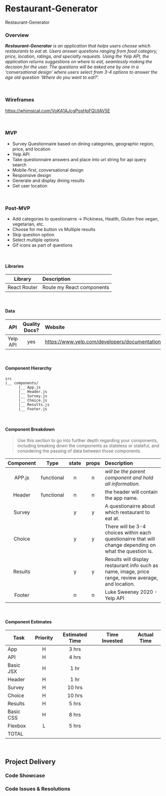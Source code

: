 # Restaurant-Generator
Restaurant-Generator


### Overview

_**Restaurant-Generator** is an application that helps users choose which restaurants to eat at. Users answer questions ranging from food category, price, location, ratings, and specialty requests. Using the Yelp API, the application returns suggestions on where to eat, seamlessly making the decision for the user. The questions will be asked one by one in a ‘conversational design’ where users select from 3-4 options to answer the age old question ‘Where do you want to eat?’._

<br>

### Wireframes

https://whimsical.com/VoKA1AJcgPosHpFQUtAV5E

<br>


### MVP

- Survey Questionnaire based on dining categories, geographic region, price, and location
- Yelp API
- Take questionnaire answers and place into url string for api query search 
- Mobile-first, conversational design
- Responsive design
- Generate and display dining results
- Get user location


<br>

### Post-MVP

- Add categories to questionairre -> Pickiness, Health, Gluten free vegan, vegetarian, etc.
- Choose for me button vs Multiple results
- Skip question option
- Select multiple options
- Gif icons as part of questions


<br>

#### Libraries



|     Library      | Description                                |
| :--------------: | :----------------------------------------- |
|   React Router   | Route my React components |


<br>

#### Data



|    API     | Quality Docs? | Website       | Sample Query                            |
| :--------: | :-----------: | :------------ | :-------------------------------------- |
| Yelp API |      yes      | https://www.yelp.com/developers/documentation/v3/get_started | https://api.yelp.com/v3/businesses/search?=&term=restaurants&location=10710|

<br>

#### Component Hierarchy



```
src
|__ components/
      |__ App.js
      |__ Header.js
      |__ Survey.js
      |__ Choice.js
      |__ Results.js
      |__ Footer.js
```

<br>

#### Component Breakdown

> Use this section to go into further depth regarding your components, including breaking down the components as stateless or stateful, and considering the passing of data between those components.

|  Component   |    Type    | state | props | Description                                                      |
| :----------: | :--------: | :---: | :---: | :--------------------------------------------------------------- |
|    APP.js    | functional |   n   |   n   | _will be the parent component and hold all information._               |
|  Header | functional |   n   |   n   | the header will contain the app name.      |
|   Survey   |      |   y  |   y   | A questionairre about which restaurant to eat at.    |               |
|   Choice   |  |   y   |   y   | There will be 3-4 choices within each questionairre that will change depending on what the question is. |
|    Results    |  |   y   |   y   | Results will display restaurant info such as name, image, price range, review average, and location. |
|    Footer  |  |   n   |   n   | Luke Sweeney 2020 - Yelp API |

<br>


#### Component Estimates


| Task                | Priority | Estimated Time | Time Invested | Actual Time |
| ------------------- | :------: | :------------: | :-----------: | :---------: |
| App  |    H    |     3 hrs      |          |      |
| API |    H     |     4 hrs      |          |          |
|  Basic JSX |    H     |     1 hr     |          |         |
|  Header |    H     |     1 hr     |          |         |
| Survey |    H     |     10 hrs      |          |          |
| Choice |    H     |     10 hrs      |          |          |
| Results |    H     |     5 hrs      |          |          |
| Basic CSS |    H     |     8 hrs      |          |         |
| Flexbox |    L     |     5 hrs      |          |         |
| TOTAL               |          |           |         |          |

<br>


## Project Delivery

### Code Showcase


### Code Issues & Resolutions

